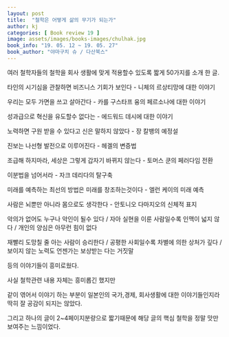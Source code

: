 ```yaml
---
layout: post
title:  "철학은 어떻게 삶의 무기가 되는가"
author: kj
categories: [ Book review 19 ]
image: assets/images/books-images/chulhak.jpg
book_info: "19. 05. 12 ~ 19. 05. 27"
book_author: "야마구치 슈 / 다산북스"
---
```

여러 철학자들의 철학을 회사 생활에 맞게 적용할수 있도록 짧게 50가지를 소개 한 글.

타인의 시기심을 관찰하면 비즈니스 기회가 보인다 - 니체의 르상티망에 대한 이야기

우리는 모두 가면을 쓰고 살아간다 - 카를 구스타프 융의 페르소나에 대한 이야기

성과급으로 혁신을 유도할수 없다는 - 에드워드 데시에 대한 이야기

노력하면 구원 받을 수 있다고 신은 말하지 않았다 - 장 칼뱅의 예정설

진보는 나선형 발전으로 이루어진다 - 헤겔의 변증법

조급해 하지마라, 세상은 그렇게 갑자기 바뀌지 않는다 - 토머스 쿤의 페러다임 전환

이분법을 넘어서라 - 자크 데리다의 탈구축

미래를 예측하는 최선의 방법은 미래를 창조하는것이다 - 엘런 케이의 미래 예측

사람은 뇌뿐만 아니라 몸으로도 생각한다 - 안토니오 다마지오의 신체적 표지

악의가 없어도 누구나 악인이 될수 있다 / 자아 실현을 이룬 사람일수록 인맥이 넓지 않다 / 개인의 양심은 아무런 힘이 없다

재빨리 도망칠 줄 아는 사람이 승리한다 / 공평한 사회일수록 차별에 의한 상처가 깊다 / 보이지 않는 노력도 언젠가는 보상받는 다는 거짓말

등의 이야기들이 흥미로웠다.


사실 철학관련 내용 자체는 흥미롭긴 했지만

같이 엮어서 이야기 하는 부분이 일본인의 국가,경제, 회사생활에 대한 이야기들인지라 딱히 잘 공감이 되지는 않았다.

그리고 하나의 글이 2~4페이지분량으로 짧기때문에 해당 글의 핵심 철학을 정말 맛만 보여주는 느낌이었다.

